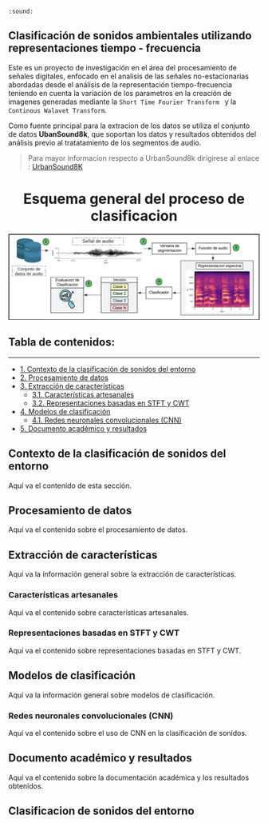  `:sound:` 

## Clasificación de sonidos ambientales utilizando representaciones tiempo - frecuencia

Este es un proyecto de investigación en el área del procesamiento de señales digitales, enfocado en el analisis de las señales no-estacionarias abordadas desde el análisis de la representación tiempo-frecuencia teniendo en cuenta la variación  de los parametros en la creación de imagenes generadas mediante la `Short Time Fourier Transform ` y la `Continous Walavet Transform`.

Como fuente principal para la extracion de los datos se utiliza el conjunto de datos **UbanSound8k**, que soportan los datos y resultados obtenidos del análisis previo al tratatamiento de los segmentos de audio.
> Para mayor informacion respecto a UrbanSound8k dirigirese al enlace  :  [UrbanSound8K](https://urbansounddataset.weebly.com/urbansound8k.html)

<h1 align="center"> Esquema general del proceso de clasificacion </h1>
<p align="center"><img src = "Imagenes/D-Fondo-Claro.png"> </p>

## Tabla de contenidos:
---
- [1. Contexto de la clasificación de sonidos del entorno](#contexto-de-la-clasificación-de-sonidos-del-entorno)  
- [2. Procesamiento de datos](#procesamiento-de-datos)  
- [3. Extracción de características](#extracción-de-características)  
  - [3.1. Características artesanales](#características-artesanales)  
  - [3.2. Representaciones basadas en STFT y CWT](#representaciones-basadas-en-stft-y-cwt)  
- [4. Modelos de clasificación](#modelos-de-clasificación)  
  - [4.1. Redes neuronales convolucionales (CNN)](#redes-neuronales-convolucionales-cnn)  
- [5. Documento académico y resultados](#documento-académico-y-resultados)  



## Contexto de la clasificación de sonidos del entorno
Aquí va el contenido de esta sección.

## Procesamiento de datos
Aquí va el contenido sobre el procesamiento de datos.

## Extracción de características
Aquí va la información general sobre la extracción de características.

### Características artesanales
Aquí va el contenido sobre características artesanales.

### Representaciones basadas en STFT y CWT
Aquí va el contenido sobre representaciones basadas en STFT y CWT.

## Modelos de clasificación
Aquí va la información general sobre modelos de clasificación.

### Redes neuronales convolucionales (CNN)
Aquí va el contenido sobre el uso de CNN en la clasificación de sonidos.

## Documento académico y resultados
Aquí va el contenido sobre la documentación académica y los resultados obtenidos.






























## Clasificacion de sonidos del entorno